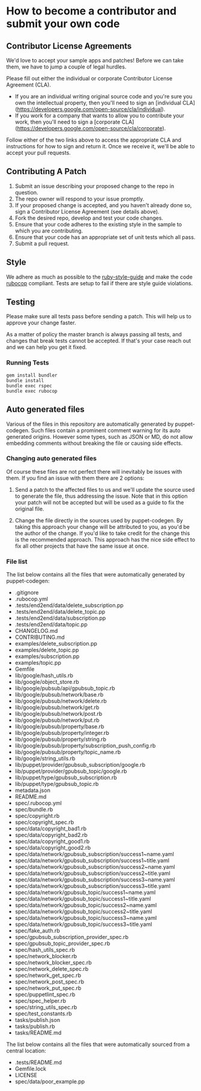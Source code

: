 # How to become a contributor and submit your own code

## Contributor License Agreements

We'd love to accept your sample apps and patches! Before we can take them, we
have to jump a couple of legal hurdles.

Please fill out either the individual or corporate Contributor License
Agreement (CLA).

  * If you are an individual writing original source code and you're sure you
    own the intellectual property, then you'll need to sign an [individual CLA]
    (https://developers.google.com/open-source/cla/individual).
  * If you work for a company that wants to allow you to contribute your work,
    then you'll need to sign a [corporate CLA]
    (https://developers.google.com/open-source/cla/corporate).

Follow either of the two links above to access the appropriate CLA and
instructions for how to sign and return it. Once we receive it, we'll
be able to accept your pull requests.

## Contributing A Patch

1. Submit an issue describing your proposed change to the repo in question.
1. The repo owner will respond to your issue promptly.
1. If your proposed change is accepted, and you haven't already done so, sign a
   Contributor License Agreement (see details above).
1. Fork the desired repo, develop and test your code changes.
1. Ensure that your code adheres to the existing style in the sample to which
   you are contributing.
1. Ensure that your code has an appropriate set of unit tests which all pass.
1. Submit a pull request.

## Style

We adhere as much as possible to the [ruby-style-guide][] and make the code
[rubocop][] compliant. Tests are setup to fail if there are style guide
violations.

## Testing

Please make sure all tests pass before sending a patch. This will help us to
approve your change faster.

As a matter of policy the master branch is always passing all tests, and changes
that break tests cannot be accepted. If that's your case reach out and we can
help you get it fixed.

### Running Tests

```
gem install bundler
bundle install
bundle exec rspec
bundle exec rubocop
```

## Auto generated files

Various of the files in this repository are automatically generated by
puppet-codegen. Such files contain a prominent comment warning for its
auto generated origins. However some types, such as JSON or MD, do not allow
embedding comments without breaking the file or causing side effects.

### Changing auto generated files

Of course these files are not perfect there will inevitably be issues with them.
If you find an issue with them there are 2 options:

1. Send a patch to the affected files to us and we'll update the source used to
   generate the file, thus addressing the issue. Note that in this option your
   patch will not be accepted but will be used as a guide to fix the original
   file.

2. Change the file directly in the sources used by puppet-codegen. By taking
   this approach your change will be attributed to you, as you'd be the author
   of the change. If you'd like to take credit for the change this is the
   recommended approach. This approach has the nice side effect to fix all other
   projects that have the same issue at once.

### File list

The list below contains all the files that were automatically generated by
puppet-codegen:

  * .gitignore
  * .rubocop.yml
  * .tests/end2end/data/delete_subscription.pp
  * .tests/end2end/data/delete_topic.pp
  * .tests/end2end/data/subscription.pp
  * .tests/end2end/data/topic.pp
  * CHANGELOG.md
  * CONTRIBUTING.md
  * examples/delete_subscription.pp
  * examples/delete_topic.pp
  * examples/subscription.pp
  * examples/topic.pp
  * Gemfile
  * lib/google/hash_utils.rb
  * lib/google/object_store.rb
  * lib/google/pubsub/api/gpubsub_topic.rb
  * lib/google/pubsub/network/base.rb
  * lib/google/pubsub/network/delete.rb
  * lib/google/pubsub/network/get.rb
  * lib/google/pubsub/network/post.rb
  * lib/google/pubsub/network/put.rb
  * lib/google/pubsub/property/base.rb
  * lib/google/pubsub/property/integer.rb
  * lib/google/pubsub/property/string.rb
  * lib/google/pubsub/property/subscription_push_config.rb
  * lib/google/pubsub/property/topic_name.rb
  * lib/google/string_utils.rb
  * lib/puppet/provider/gpubsub_subscription/google.rb
  * lib/puppet/provider/gpubsub_topic/google.rb
  * lib/puppet/type/gpubsub_subscription.rb
  * lib/puppet/type/gpubsub_topic.rb
  * metadata.json
  * README.md
  * spec/.rubocop.yml
  * spec/bundle.rb
  * spec/copyright.rb
  * spec/copyright_spec.rb
  * spec/data/copyright_bad1.rb
  * spec/data/copyright_bad2.rb
  * spec/data/copyright_good1.rb
  * spec/data/copyright_good2.rb
  * spec/data/network/gpubsub_subscription/success1~name.yaml
  * spec/data/network/gpubsub_subscription/success1~title.yaml
  * spec/data/network/gpubsub_subscription/success2~name.yaml
  * spec/data/network/gpubsub_subscription/success2~title.yaml
  * spec/data/network/gpubsub_subscription/success3~name.yaml
  * spec/data/network/gpubsub_subscription/success3~title.yaml
  * spec/data/network/gpubsub_topic/success1~name.yaml
  * spec/data/network/gpubsub_topic/success1~title.yaml
  * spec/data/network/gpubsub_topic/success2~name.yaml
  * spec/data/network/gpubsub_topic/success2~title.yaml
  * spec/data/network/gpubsub_topic/success3~name.yaml
  * spec/data/network/gpubsub_topic/success3~title.yaml
  * spec/fake_auth.rb
  * spec/gpubsub_subscription_provider_spec.rb
  * spec/gpubsub_topic_provider_spec.rb
  * spec/hash_utils_spec.rb
  * spec/network_blocker.rb
  * spec/network_blocker_spec.rb
  * spec/network_delete_spec.rb
  * spec/network_get_spec.rb
  * spec/network_post_spec.rb
  * spec/network_put_spec.rb
  * spec/puppetlint_spec.rb
  * spec/spec_helper.rb
  * spec/string_utils_spec.rb
  * spec/test_constants.rb
  * tasks/publish.json
  * tasks/publish.rb
  * tasks/README.md

The list below contains all the files that were automatically sourced from a
central location:

  * .tests/README.md
  * Gemfile.lock
  * LICENSE
  * spec/data/poor_example.pp

[ruby-style-guide]: https://github.com/bbatsov/ruby-style-guide
[rubocop]: https://rubocop.readthedocs.io/en/latest/
